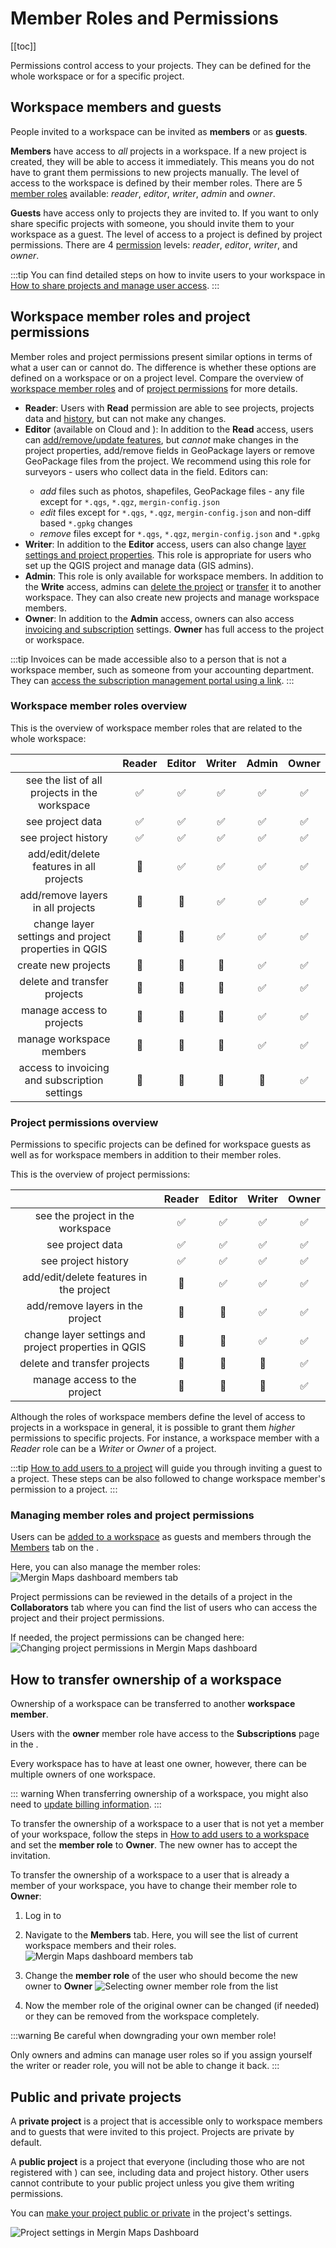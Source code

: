 # Member Roles and Permissions
[[toc]]

Permissions control access to your <MainPlatformName /> projects. They can be defined for the whole workspace or for a specific project.

## Workspace members and guests
People invited to a workspace can be invited as **members** or as **guests**.

**Members** have access to *all* projects in a workspace. If a new project is created, they will be able to access it immediately. This means you do not have to grant them permissions to new projects manually. The level of access to the workspace is defined by their member roles. There are 5 [member roles](#workspace-member-roles-and-project-permissions) available: *reader*, *editor*, *writer*, *admin* and *owner*.

**Guests** have access only to projects they are invited to. If you want to only share specific projects with someone, you should invite them to your workspace as a guest.  The level of access to a project is defined by project permissions. There are 4 [permission](#workspace-member-roles-and-project-permissions) levels: *reader*, *editor*, *writer*, and *owner*.

:::tip
You can find detailed steps on how to invite users to your workspace in [How to share projects and manage user access](./project-advanced/#share-projects-and-manage-user-access).
:::

## Workspace member roles and project permissions
Member roles and project permissions present similar options in terms of what a user can or cannot do. The difference is whether these options are defined on a workspace or on a project level. Compare the overview of [workspace member roles](#workspace-member-roles-overview) and of [project permissions](#project-permissions-overview) for more details.

- **Reader**: Users with **Read** permission are able to see projects, projects data and [history](./project-history/), but can not make any changes.
- **Editor** (available on <MainPlatformNameLink /> Cloud and <EnterprisePlatformNameLink />): In addition to the **Read** access, users can [add/remove/update features](../field/mobile-features/), but *cannot* make changes in the project properties, add/remove fields in GeoPackage layers or remove GeoPackage files from the project. We recommend using this role for surveyors - users who collect data in the field.
Editors can:
	- *add* files such as photos, shapefiles, GeoPackage files - any file except for `*.qgs`, `*.qgz`, `mergin-config.json`
	- *edit* files except for `*.qgs`, `*.qgz`, `mergin-config.json` and non-diff based `*.gpkg` changes
	- *remove* files except for `*.qgs`, `*.qgz`, `mergin-config.json` and `*.gpkg`
- **Writer**: In addition to the **Editor** access, users can also change [layer settings and project properties](../gis/features/). This role is appropriate for users who set up the QGIS project and manage data (GIS admins).
- **Admin**: This role is only available for workspace members. In addition to the **Write** access, admins can [delete the project](./project-advanced/#delete-a-project) or [transfer](./project-advanced/#transfer-a-project) it to another workspace. They can also create new projects and manage workspace members.
- **Owner**: In addition to the **Admin** access, owners can also access [invoicing and subscription](./subscriptions/) settings. **Owner** has full access to the project or workspace.


:::tip
Invoices can be made accessible also to a person that is not a workspace member, such as someone from your accounting department. They can [access the subscription management portal using a link](./subscriptions/#accessing-subscription-management-portal-directly-without-mergin-maps-account).
:::

### Workspace member roles overview

This is the overview of workspace member roles that are related to the whole workspace:

| | Reader  | Editor | Writer  | Admin  | Owner  |
|:---:|:---:|:---:|:---:|:---:|:---:|
|see the list of all projects in the workspace| :white_check_mark:  |:white_check_mark: | :white_check_mark: | :white_check_mark: | :white_check_mark: |
|see project data| :white_check_mark:  | :white_check_mark:  | :white_check_mark: | :white_check_mark: | :white_check_mark: |
|see project history| :white_check_mark:  | :white_check_mark:   | :white_check_mark: | :white_check_mark: | :white_check_mark: |
|add/edit/delete features in all projects| :no_entry_sign: | :white_check_mark:   | :white_check_mark: | :white_check_mark: | :white_check_mark: |
|add/remove layers in all projects| :no_entry_sign: |  :no_entry_sign: | :white_check_mark: | :white_check_mark: | :white_check_mark: |
|change layer settings and project properties in QGIS| :no_entry_sign: | :no_entry_sign: | :white_check_mark: | :white_check_mark: | :white_check_mark: |
|create new projects| :no_entry_sign: | :no_entry_sign: | :no_entry_sign: | :white_check_mark: | :white_check_mark: |
|delete and transfer projects| :no_entry_sign: | :no_entry_sign:  | :no_entry_sign:  | :white_check_mark: | :white_check_mark: |
|manage access to projects| :no_entry_sign: | :no_entry_sign: | :no_entry_sign:  | :white_check_mark: | :white_check_mark: |
|manage workspace members| :no_entry_sign: | :no_entry_sign: | :no_entry_sign: | :white_check_mark: | :white_check_mark: |
|access to invoicing and subscription settings| :no_entry_sign: | :no_entry_sign: | :no_entry_sign: | :no_entry_sign: | :white_check_mark: |


### Project permissions overview
Permissions to specific projects can be defined for workspace guests as well as for workspace members in addition to their member roles.

This is the overview of <MainPlatformName /> project permissions:

| | Reader  | Editor | Writer | Owner  |
|:---:|:---:|:---:|:---:|:---:|
|see the project in the workspace| :white_check_mark: | :white_check_mark: | :white_check_mark: | :white_check_mark: | 
|see project data| :white_check_mark:  | :white_check_mark: | :white_check_mark: | :white_check_mark: |
|see project history| :white_check_mark:  | :white_check_mark: | :white_check_mark: | :white_check_mark: | 
|add/edit/delete features in the project| :no_entry_sign: | :white_check_mark: |  :white_check_mark: | :white_check_mark: | 
|add/remove layers in the project| :no_entry_sign: |:no_entry_sign:  | :white_check_mark: | :white_check_mark: | 
|change layer settings and project properties in QGIS| :no_entry_sign: | :no_entry_sign: | :white_check_mark: | :white_check_mark: | 
|delete and transfer projects| :no_entry_sign:  |:no_entry_sign: | :no_entry_sign:  | :white_check_mark: | 
|manage access to the project| :no_entry_sign:  |:no_entry_sign: | :no_entry_sign:  | :white_check_mark: |

Although the roles of workspace members define the level of access to projects in a workspace in general, it is possible to grant them *higher* permissions to specific projects. For instance, a workspace member with a *Reader* role can be a *Writer* or *Owner* of a project.

:::tip
[How to add users to a project](./project-advanced/#add-users-to-a-project) will guide you through inviting a guest to a project. These steps can be also followed to change workspace member's permission to a project.
:::

### Managing member roles and project permissions
Users can be [added to a workspace](./project-advanced/#add-users-to-a-workspace) as guests and members through the [Members](./dashboard/#members) tab on the <DashboardShortLink />.

Here, you can also manage the member roles:
![Mergin Maps dashboard members tab](./dashboard/mergin-maps-dashboard-members.jpg "Mergin Maps dashboard members tab")

Project permissions can be reviewed in the details of a project in the **Collaborators** tab where you can find the list of users who can access the project and their project permissions. 

If needed, the project permissions can be changed here:
![Changing project permissions in Mergin Maps dashboard](./dashboard-project-permissions-change.jpg "Changing project permissions in Mergin Maps dashboard")

## How to transfer ownership of a workspace
Ownership of a workspace can be transferred to another **workspace member**. 

Users with the **owner** member role have access to the **Subscriptions** page in the <DashboardShortLink />.

Every workspace has to have at least one owner, however, there can be multiple owners of one workspace.

::: warning
When transferring ownership of a workspace, you might also need to [update billing information](./subscriptions/#billing-information-and-payment-method).
:::

To transfer the ownership of a workspace to a user that is not yet a member of your workspace, follow the steps in [How to add users to a workspace](./project-advanced/#add-users-to-a-workspace) and set the **member role** to **Owner**. The new owner has to accept the invitation.

To transfer the ownership of a workspace to a user that is already a member of your workspace, you have to change their member role to **Owner**:
1. Log in to <AppDomainNameLink />
2. Navigate to the **Members** tab. Here, you will see the list of current workspace members and their roles. 
   ![Mergin Maps dashboard members tab](./dashboard/mergin-maps-dashboard-members.jpg "Mergin Maps dashboard members tab")

3. Change the **member role** of the user who should become the new owner to **Owner**
   ![Selecting owner member role from the list](./transfer-ownership-new-owner.jpg "Selecting owner member role from the list")
   
4. Now the member role of the original owner can be changed (if needed) or they can be removed from the workspace completely.

:::warning
Be careful when downgrading your own member role! 

Only owners and admins can manage user roles so if you assign yourself the writer or reader role, you will not be able to change it back.
:::


## Public and private projects

A **private project** is a project that is accessible only to workspace members and to guests that were invited to this project. Projects are private by default. 

A **public project** is a project that everyone (including those who are not registered with <MainPlatformName />) can see, including data and project history. Other users cannot contribute to your public project unless you give them writing permissions.

You can [make your project public or private](./project-advanced/#make-your-project-public-private) in the project's settings.

![Project settings in Mergin Maps Dashboard](./dashboard/mergin-maps-dashboard-project-settings.jpg "Project settings in Mergin Maps Dashboard")
